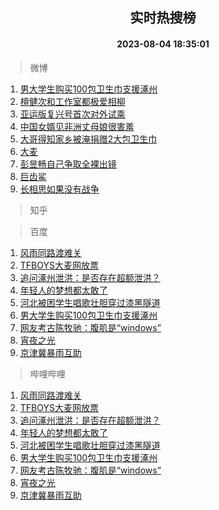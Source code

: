 <div align="center"><h2>实时热搜榜</h2><h4>2023-08-04 18:35:01</h4></div>

> 微博  

1. [男大学生购买100包卫生巾支援涿州](https://s.weibo.com/weibo?q=%23%E7%94%B7%E5%A4%A7%E5%AD%A6%E7%94%9F%E8%B4%AD%E4%B9%B0100%E5%8C%85%E5%8D%AB%E7%94%9F%E5%B7%BE%E6%94%AF%E6%8F%B4%E6%B6%BF%E5%B7%9E%23&t=31&band_rank=1&Refer=top)<br />
2. [檀健次和工作室都极爱相柳](https://s.weibo.com/weibo?q=%E6%AA%80%E5%81%A5%E6%AC%A1%E5%92%8C%E5%B7%A5%E4%BD%9C%E5%AE%A4%E9%83%BD%E6%9E%81%E7%88%B1%E7%9B%B8%E6%9F%B3&t=31&band_rank=2&Refer=top)<br />
3. [亚运版复兴号首次对外试乘](https://s.weibo.com/weibo?q=%23%E4%BA%9A%E8%BF%90%E7%89%88%E5%A4%8D%E5%85%B4%E5%8F%B7%E9%A6%96%E6%AC%A1%E5%AF%B9%E5%A4%96%E8%AF%95%E4%B9%98%23&t=31&band_rank=3&Refer=top)<br />
4. [中国女婿见非洲丈母娘很害羞](https://s.weibo.com/weibo?q=%23%E4%B8%AD%E5%9B%BD%E5%A5%B3%E5%A9%BF%E8%A7%81%E9%9D%9E%E6%B4%B2%E4%B8%88%E6%AF%8D%E5%A8%98%E5%BE%88%E5%AE%B3%E7%BE%9E%23&t=31&band_rank=4&Refer=top)<br />
5. [大哥得知家乡被淹捐赠2大包卫生巾](https://s.weibo.com/weibo?q=%23%E5%A4%A7%E5%93%A5%E5%BE%97%E7%9F%A5%E5%AE%B6%E4%B9%A1%E8%A2%AB%E6%B7%B9%E6%8D%90%E8%B5%A02%E5%A4%A7%E5%8C%85%E5%8D%AB%E7%94%9F%E5%B7%BE%23&t=31&band_rank=5&Refer=top)<br />
6. [大麦](https://s.weibo.com/weibo?q=%E5%A4%A7%E9%BA%A6&t=31&band_rank=6&Refer=top)<br />
7. [彭昱畅自己争取全裸出镜](https://s.weibo.com/weibo?q=%23%E5%BD%AD%E6%98%B1%E7%95%85%E8%87%AA%E5%B7%B1%E4%BA%89%E5%8F%96%E5%85%A8%E8%A3%B8%E5%87%BA%E9%95%9C%23&t=31&band_rank=7&Refer=top)<br />
8. [巨齿鲨](https://s.weibo.com/weibo?q=%E5%B7%A8%E9%BD%BF%E9%B2%A8&t=31&band_rank=8&Refer=top)<br />
9. [长相思如果没有战争](https://s.weibo.com/weibo?q=%E9%95%BF%E7%9B%B8%E6%80%9D%E5%A6%82%E6%9E%9C%E6%B2%A1%E6%9C%89%E6%88%98%E4%BA%89&t=31&band_rank=9&Refer=top)<br />

> 知乎  


> 百度  

1. [风雨同路渡难关](https://www.baidu.com/s?wd=%E9%A3%8E%E9%9B%A8%E5%90%8C%E8%B7%AF%E6%B8%A1%E9%9A%BE%E5%85%B3&sa=fyb_news&rsv_dl=fyb_news)<br />
2. [TFBOYS大麦网放票](https://www.baidu.com/s?wd=TFBOYS%E5%A4%A7%E9%BA%A6%E7%BD%91%E6%94%BE%E7%A5%A8&sa=fyb_news&rsv_dl=fyb_news)<br />
3. [追问涿州泄洪：是否存在超额泄洪？](https://www.baidu.com/s?wd=%E8%BF%BD%E9%97%AE%E6%B6%BF%E5%B7%9E%E6%B3%84%E6%B4%AA%EF%BC%9A%E6%98%AF%E5%90%A6%E5%AD%98%E5%9C%A8%E8%B6%85%E9%A2%9D%E6%B3%84%E6%B4%AA%EF%BC%9F&sa=fyb_news&rsv_dl=fyb_news)<br />
4. [年轻人的梦想都太敢了](https://www.baidu.com/s?wd=%E5%B9%B4%E8%BD%BB%E4%BA%BA%E7%9A%84%E6%A2%A6%E6%83%B3%E9%83%BD%E5%A4%AA%E6%95%A2%E4%BA%86&sa=fyb_news&rsv_dl=fyb_news)<br />
5. [河北被困学生唱歌壮胆穿过漆黑隧道](https://www.baidu.com/s?wd=%E6%B2%B3%E5%8C%97%E8%A2%AB%E5%9B%B0%E5%AD%A6%E7%94%9F%E5%94%B1%E6%AD%8C%E5%A3%AE%E8%83%86%E7%A9%BF%E8%BF%87%E6%BC%86%E9%BB%91%E9%9A%A7%E9%81%93&sa=fyb_news&rsv_dl=fyb_news)<br />
6. [男大学生购买100包卫生巾支援涿州](https://www.baidu.com/s?wd=%E7%94%B7%E5%A4%A7%E5%AD%A6%E7%94%9F%E8%B4%AD%E4%B9%B0100%E5%8C%85%E5%8D%AB%E7%94%9F%E5%B7%BE%E6%94%AF%E6%8F%B4%E6%B6%BF%E5%B7%9E&sa=fyb_news&rsv_dl=fyb_news)<br />
7. [网友考古陈牧驰：腹肌是“windows”](https://www.baidu.com/s?wd=%E7%BD%91%E5%8F%8B%E8%80%83%E5%8F%A4%E9%99%88%E7%89%A7%E9%A9%B0%EF%BC%9A%E8%85%B9%E8%82%8C%E6%98%AF%E2%80%9Cwindows%E2%80%9D&sa=fyb_news&rsv_dl=fyb_news)<br />
8. [宵夜之光](https://www.baidu.com/s?wd=%E5%AE%B5%E5%A4%9C%E4%B9%8B%E5%85%89&sa=fyb_news&rsv_dl=fyb_news)<br />
9. [京津冀暴雨互助](https://www.baidu.com/s?wd=%E4%BA%AC%E6%B4%A5%E5%86%80%E6%9A%B4%E9%9B%A8%E4%BA%92%E5%8A%A9&sa=fyb_news&rsv_dl=fyb_news)<br />

> 哔哩哔哩  

1. [风雨同路渡难关](https://www.baidu.com/s?wd=%E9%A3%8E%E9%9B%A8%E5%90%8C%E8%B7%AF%E6%B8%A1%E9%9A%BE%E5%85%B3&sa=fyb_news&rsv_dl=fyb_news)<br />
2. [TFBOYS大麦网放票](https://www.baidu.com/s?wd=TFBOYS%E5%A4%A7%E9%BA%A6%E7%BD%91%E6%94%BE%E7%A5%A8&sa=fyb_news&rsv_dl=fyb_news)<br />
3. [追问涿州泄洪：是否存在超额泄洪？](https://www.baidu.com/s?wd=%E8%BF%BD%E9%97%AE%E6%B6%BF%E5%B7%9E%E6%B3%84%E6%B4%AA%EF%BC%9A%E6%98%AF%E5%90%A6%E5%AD%98%E5%9C%A8%E8%B6%85%E9%A2%9D%E6%B3%84%E6%B4%AA%EF%BC%9F&sa=fyb_news&rsv_dl=fyb_news)<br />
4. [年轻人的梦想都太敢了](https://www.baidu.com/s?wd=%E5%B9%B4%E8%BD%BB%E4%BA%BA%E7%9A%84%E6%A2%A6%E6%83%B3%E9%83%BD%E5%A4%AA%E6%95%A2%E4%BA%86&sa=fyb_news&rsv_dl=fyb_news)<br />
5. [河北被困学生唱歌壮胆穿过漆黑隧道](https://www.baidu.com/s?wd=%E6%B2%B3%E5%8C%97%E8%A2%AB%E5%9B%B0%E5%AD%A6%E7%94%9F%E5%94%B1%E6%AD%8C%E5%A3%AE%E8%83%86%E7%A9%BF%E8%BF%87%E6%BC%86%E9%BB%91%E9%9A%A7%E9%81%93&sa=fyb_news&rsv_dl=fyb_news)<br />
6. [男大学生购买100包卫生巾支援涿州](https://www.baidu.com/s?wd=%E7%94%B7%E5%A4%A7%E5%AD%A6%E7%94%9F%E8%B4%AD%E4%B9%B0100%E5%8C%85%E5%8D%AB%E7%94%9F%E5%B7%BE%E6%94%AF%E6%8F%B4%E6%B6%BF%E5%B7%9E&sa=fyb_news&rsv_dl=fyb_news)<br />
7. [网友考古陈牧驰：腹肌是“windows”](https://www.baidu.com/s?wd=%E7%BD%91%E5%8F%8B%E8%80%83%E5%8F%A4%E9%99%88%E7%89%A7%E9%A9%B0%EF%BC%9A%E8%85%B9%E8%82%8C%E6%98%AF%E2%80%9Cwindows%E2%80%9D&sa=fyb_news&rsv_dl=fyb_news)<br />
8. [宵夜之光](https://www.baidu.com/s?wd=%E5%AE%B5%E5%A4%9C%E4%B9%8B%E5%85%89&sa=fyb_news&rsv_dl=fyb_news)<br />
9. [京津冀暴雨互助](https://www.baidu.com/s?wd=%E4%BA%AC%E6%B4%A5%E5%86%80%E6%9A%B4%E9%9B%A8%E4%BA%92%E5%8A%A9&sa=fyb_news&rsv_dl=fyb_news)<br />
